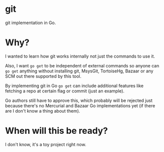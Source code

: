 git
===

git implementation in Go.

Why?
====

I wanted to learn how git works internally not just the commands to use it.

Also, I want `go get` to be independent of external commands so anyone can `go get` anything without installing git, MsysGit, TortoiseHg, Bazaar or any SCM out there supported by this tool.

By implementing git in Go `go get` can include additional features like fetching a repo at certain flag or commit (just an example).

Go authors still have to approve this, which probably will be rejected just because there's no Mercurial and Bazaar Go implementations yet (if there are I don't know a thing about them).

When will this be ready?
========================

I don't know, it's a toy project right now.
